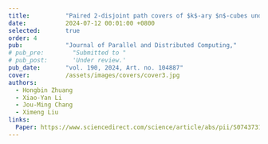 ```yaml
---
title:          "Paired 2-disjoint path covers of $k$-ary $n$-cubes under the partitioned edge fault model"
date:           2024-07-12 00:01:00 +0800
selected:       true
order: 4
pub:            "Journal of Parallel and Distributed Computing,"
# pub_pre:        "Submitted to "
# pub_post:       'Under review.'
pub_date:       "vol. 190, 2024, Art. no. 104887"
cover:          /assets/images/covers/cover3.jpg
authors:
  - Hongbin Zhuang
  - Xiao-Yan Li
  - Jou-Ming Chang
  - Ximeng Liu
links:
  Paper: https://www.sciencedirect.com/science/article/abs/pii/S0743731524000510
---
```

